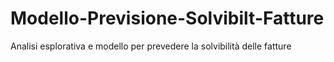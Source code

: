 # Modello-Previsione-Solvibilt-Fatture
Analisi esplorativa e modello per prevedere la solvibilità delle fatture
